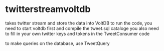 # twitterstreamvoltdb
takes twitter stream and store the data into VoltDB
to run the code, you need to start voltdb first and compile the tweet.sql cataloge
you also need to fill in your own twitter keys and tokens in the TweetConsumer code

to make queries on the database, use TweetQuery
